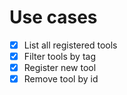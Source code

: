# Use cases

- [x] List all registered tools
- [x] Filter tools by tag
- [x] Register new tool
- [x] Remove tool by id

